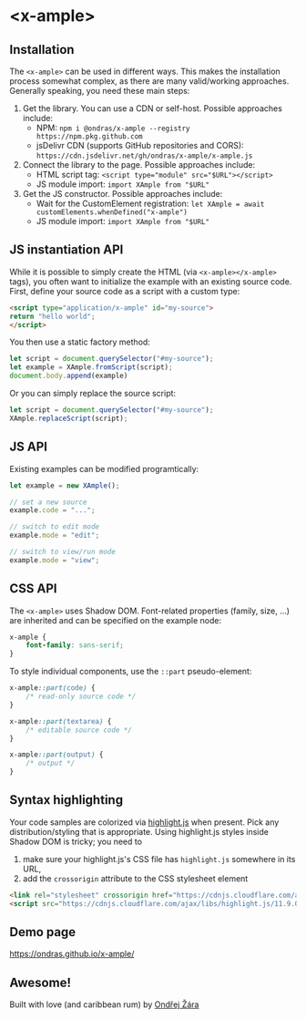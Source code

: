 # &lt;x-ample&gt;

## Installation

The `<x-ample>` can be used in different ways. This makes the installation process somewhat complex, as there are many valid/working approaches. Generally speaking, you need these main steps:

  1. Get the library. You can use a CDN or self-host. Possible approaches include:
      - NPM: `npm i @ondras/x-ample --registry https://npm.pkg.github.com`
      - jsDelivr CDN (supports GitHub repositories and CORS): `https://cdn.jsdelivr.net/gh/ondras/x-ample/x-ample.js`
  1. Connect the library to the page. Possible approaches include:
      - HTML script tag: `<script type="module" src="$URL"></script>`
      - JS module import: `import XAmple from "$URL"`
  1. Get the JS constructor. Possible approaches include:
      - Wait for the CustomElement registration: `let XAmple = await customElements.whenDefined("x-ample")`
      - JS module import: `import XAmple from "$URL"`

## JS instantiation API

While it is possible to simply create the HTML (via `<x-ample></x-ample>` tags), you often want to initialize the example with an existing source code. First, define your source code as a script with a custom type:

```html
<script type="application/x-ample" id="my-source">
return "hello world";
</script>
```

You then use a static factory method:

```js
let script = document.querySelector("#my-source");
let example = XAmple.fromScript(script);
document.body.append(example)
```

Or you can simply replace the source script:

```js
let script = document.querySelector("#my-source");
XAmple.replaceScript(script);
```

## JS API

Existing examples can be modified programtically:

```js
let example = new XAmple();

// set a new source
example.code = "...";

// switch to edit mode
example.mode = "edit";

// switch to view/run mode
example.mode = "view";
```

## CSS API

The `<x-ample>` uses Shadow DOM. Font-related properties (family, size, &hellip;) are inherited and can be specified on the example node:

```css
x-ample {
    font-family: sans-serif;
}
```

To style individual components, use the `::part` pseudo-element:

```css
x-ample::part(code) {
    /* read-only source code */
}

x-ample::part(textarea) {
    /* editable source code */
}

x-ample::part(output) {
    /* output */
}
```


## Syntax highlighting

Your code samples are colorized via [highlight.js](https://highlightjs.org/) when present. Pick any distribution/styling that is appropriate. Using highlight.js styles inside Shadow DOM is tricky; you need to
  1. make sure your highlight.js's CSS file has `highlight.js` somewhere in its URL,
  1. add the `crossorigin` attribute to the CSS stylesheet element

```html
<link rel="stylesheet" crossorigin href="https://cdnjs.cloudflare.com/ajax/libs/highlight.js/11.9.0/styles/default.min.css" />
<script src="https://cdnjs.cloudflare.com/ajax/libs/highlight.js/11.9.0/highlight.min.js"></script>
```

## Demo page
https://ondras.github.io/x-ample/

## Awesome!
Built with love (and caribbean rum) by [Ondřej Žára](https://ondras.zarovi.cz/)
